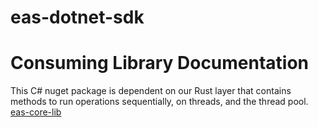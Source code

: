 # eas-dotnet-sdk

# Consuming Library Documentation
This C# nuget package is dependent on our Rust layer that contains methods to run operations sequentially, on threads, and the thread pool.
[eas-core-lib](https://github.com/Encryption-API-Services/performant_encryption)
